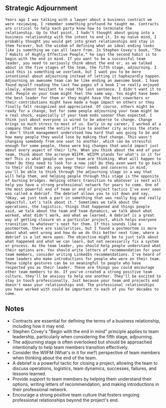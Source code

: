 ## Strategic Adjournment
```
Years ago I was talking with a lawyer about a business contract we were reviewing, I remember something profound he taught me. Contracts are critical to help each party know how to terminate the relationship. Up to that point, I hadn't thought about going into a business relationship with the intent to end it. In my naïve mind, I probably thought you would get into great relationships and stay in them forever, but the wisdom of defining what an ideal ending looks like is something we can all learn from. In Stephen Covey's book, "The 7 Habits of Highly Effective People," he says the second habit is to begin with the end in mind. If you want to be a successful team leader, you need to seriously think about the end or, as we talked about in the five stages of the team, the fifth stage, adjourning. I said this is something we overlook, but I want you to be more intentional about adjourning instead of letting it haphazardly happen. Adjourning an awesome team can be like ending an awesome book. I have found myself reading the last few pages of a book I've really enjoyed slowly, almost hesitant to read the last sentence. I didn't want it to end. People on your team might feel the same way. You might have been the best leader for them or they might have the best coworkers or their contributions might have made a huge impact on others or they finally felt recognized and appreciated. Of course, others might be ready for a change, but for some people adjourning your team might be a real shock, especially if your team ends sooner than expected. I think just about everyone is wired to be adverse to change. Change brings so much stress to most of us. Early in my career, I worked at a company that moved the entire office to another city across the state. I don't think management understood how hard that was going to be and how many people they would lose by making that change. This wasn't changing somebody from one seat to another, which can be stressful enough for some people, these were big changes that would impact just about every aspect of their life. When you think about the end of your team, think about the acronym WIIFM. WIIFM stands for what's in it for me? This is what people on your team are thinking. What will happen to them? Do they need to look for a new job? Do they even want to go back to their old team? As you keep their needs and concerns in mind, you'll be able to think through the adjourning stage in a way that will help them, and helping people through this stage is the opposite of burning bridges. Helping others transition to whatever is next will help you have a strong professional network for years to come. One of the most powerful end of team or end of project tactics I've ever seen was called a debrief. The debrief allows you to sit down and say, "Okay, we just took a part in something that was really big and really impactful. Let's talk about it." Sometimes we talk about the operations, the logistics, things that happened and things people said, we talk about the team and team dynamics, we talk about what worked, what didn't work, and what we learned. A debrief is a great way of getting closure on a particular project, which helps everyone transition to whatever's next for them. If this sounds like a postmortem, there are similarities, but I found a postmortem is more about what went wrong and how do we do this better next time, where a debrief is a lot more open. The objective might be to just talk about what happened and what we can learn, but not necessarily fix a system or process. As the team leader, you should help people understand what their options are. You should write letters of recommendation for your team members, consider writing LinkedIn recommendations. I've heard of team leaders who make introductions for people who were on their team. These simple gestures can be so meaningful to people who have respected you as their leader. These are things you could encourage other team members to do. If you've created a strong positive team culture, they'll be anxious to help one another. They'll be excited to stay in touch professionally. Just because your team and projects end doesn't mean your relationships end. The professional relationships you have worked with could be important to each of you for decades to come.
```

## Notes
- Contracts are essential for defining the terms of a business relationship, including how it may end.
- Stephen Covey's "Begin with the end in mind" principle applies to team leadership, particularly when considering the fifth stage, adjourning.
- The adjourning stage is often overlooked but should be approached intentionally to help team members transition effectively.
- Consider the WIIFM (What's in it for me?) perspective of team members when thinking about the end of the team.
- A debrief is a powerful tactic for closing a project, allowing the team to discuss operations, logistics, team dynamics, successes, failures, and lessons learned.
- Provide support to team members by helping them understand their options, writing letters of recommendation, and making introductions in their professional network.
- Encourage a strong positive team culture that fosters ongoing professional relationships beyond the project's end.